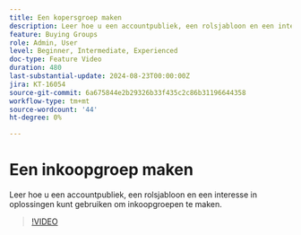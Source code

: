 ```yaml
---
title: Een kopersgroep maken
description: Leer hoe u een accountpubliek, een rolsjabloon en een interesse in oplossingen kunt gebruiken om inkoopgroepen te maken.
feature: Buying Groups
role: Admin, User
level: Beginner, Intermediate, Experienced
doc-type: Feature Video
duration: 480
last-substantial-update: 2024-08-23T00:00:00Z
jira: KT-16054
source-git-commit: 6a675844e2b29326b33f435c2c86b31196644358
workflow-type: tm+mt
source-wordcount: '44'
ht-degree: 0%

---
```



# Een inkoopgroep maken

Leer hoe u een accountpubliek, een rolsjabloon en een interesse in oplossingen kunt gebruiken om inkoopgroepen te maken.

>[!VIDEO](https://video.tv.adobe.com/v/3433081/?learn=on)
